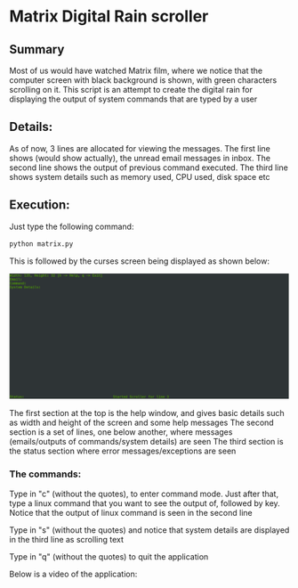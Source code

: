 # Matrix Digital Rain scroller

## Summary

Most of us would have watched Matrix film, where we notice that the computer screen with black background is shown, with green 
 characters scrolling on it. This script is an attempt to create the digital rain for displaying the output of system commands
 that are typed by a user

## Details:

As of now, 3 lines are allocated for viewing the messages. The first line shows (would show actually), the unread email messages in
 inbox. The second line shows the output of previous command executed. The third line shows system details such as memory used, CPU
 used, disk space etc

## Execution:

Just type the following command:

```python
python matrix.py
```

This is followed by the curses screen being displayed as shown below:

![alt text](https://github.com/suchindrac/matrix_digital_rain_scroller/raw/main/matrix_screen.png "Initial Screen")

The first section at the top is the help window, and gives basic details such as width and height of the screen and some help messages
The second section is a set of lines, one below another, where messages (emails/outputs of commands/system details) are seen
The third section is the status section where error messages/exceptions are seen

### The commands:

Type in "c" (without the quotes), to enter command mode. Just after that, type a linux command that you want to see the output of, 
 followed by <RETURN> key. Notice that the output of linux command is seen in the second line

Type in "s" (without the quotes) and notice that system details are displayed in the third line as scrolling text

Type in "q" (without the quotes) to quit the application

Below is a video of the application:
